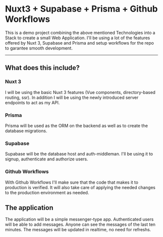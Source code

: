 # Nuxt3 + Supabase + Prisma + Github Workflows


This is a demo project combining the above mentioned Technologies into a Stack to create a small Web Application. I'll be using a lot of the features offered by Nuxt 3, Supabase and Prisma and setup workflows for the repo to garantee smooth development.
___
## What does this include?

### Nuxt 3

I will be using the basic Nuxt 3 features (Vue components, directory-based routing, ssr). In addition I will be using the newly introduced server endpoints to act as my API.

### Prisma

Prisma will be used as the ORM on the backend as well as to create the database migrations.

### Supabase

Supabase will be the database host and auth-middleman. I'll be using it to signup, authenticate and authorize users.

### Github Workflows

With Github Workflows I'll make sure that the code that makes it to production is verified. It will also take care of applying the needed changes to the production environment as needed.

## The application

The application will be a simple messenger-type app. Authenticated users will be able to add messages. Anyone can see the messages of the last ten minutes. The messages will be updated in realtime, no need for refreshs.
